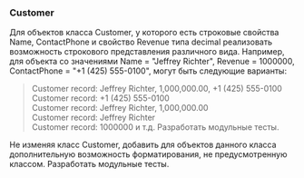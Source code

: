 ### Customer
Для объектов класса Customer, у которого есть строковые свойства Name, ContactPhone и свойство Revenue типа decimal реализовать возможность строкового представления различного вида. Например, для объекта со значениями Name = "Jeffrey Richter", Revenue = 1000000, ContactPhone = "+1 (425) 555-0100", могут быть следующие варианты:
> Customer record: Jeffrey Richter, 1,000,000.00, +1 (425) 555-0100 <br>
> Customer record: +1 (425) 555-0100 <br>
> Customer record: Jeffrey Richter, 1,000,000.00 <br>
> Customer record: Jeffrey Richter <br>
> Customer record: 1000000 и т.д. Разработать модульные тесты. <br>

Не изменяя класс Customer, добавить для объектов данного класса дополнительную возможность форматирования, не предусмотренную классом. Разработать модульные тесты.
